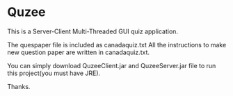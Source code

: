 # Quzee
This is a Server-Client Multi-Threaded GUI quiz application.

The quespaper file is included as canadaquiz.txt
All the instructions to make new question paper are written in canadaquiz.txt.

You can simply download QuzeeClient.jar and QuzeeServer.jar file to run this project(you must have JRE).

Thanks.

